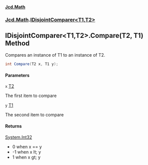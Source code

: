 #### [Jcd.Math](index.md 'index')
### [Jcd.Math](Jcd.Math.md 'Jcd.Math').[IDisjointComparer&lt;T1,T2&gt;](Jcd.Math.IDisjointComparer_T1,T2_.md 'Jcd.Math.IDisjointComparer<T1,T2>')

## IDisjointComparer<T1,T2>.Compare(T2, T1) Method

Compares an instance of T1 to an instance of T2.

```csharp
int Compare(T2 x, T1 y);
```
#### Parameters

<a name='Jcd.Math.IDisjointComparer_T1,T2_.Compare(T2,T1).x'></a>

`x` [T2](Jcd.Math.IDisjointComparer_T1,T2_.md#Jcd.Math.IDisjointComparer_T1,T2_.T2 'Jcd.Math.IDisjointComparer<T1,T2>.T2')

The first item to compare

<a name='Jcd.Math.IDisjointComparer_T1,T2_.Compare(T2,T1).y'></a>

`y` [T1](Jcd.Math.IDisjointComparer_T1,T2_.md#Jcd.Math.IDisjointComparer_T1,T2_.T1 'Jcd.Math.IDisjointComparer<T1,T2>.T1')

The second item to compare

#### Returns
[System.Int32](https://docs.microsoft.com/en-us/dotnet/api/System.Int32 'System.Int32')  
*  0 when x == y  
* -1 when x lt; y  
*  1 when x gt; y